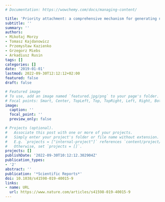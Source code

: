 ```yaml
---
# Documentation: https://wowchemy.com/docs/managing-content/

title: 'Priority attachment: a comprehensive mechanism for generating networks'
subtitle: ''
summary: ''
authors:
- Mikołaj Morzy
- Tomasz Kajdanowicz
- Przemysław Kazienko
- Grzegorz Miebs
- Arkadiusz Rusin
tags: []
categories: []
date: '2019-01-01'
lastmod: 2022-09-30T12:12:12+02:00
featured: false
draft: false

# Featured image
# To use, add an image named `featured.jpg/png` to your page's folder.
# Focal points: Smart, Center, TopLeft, Top, TopRight, Left, Right, BottomLeft, Bottom, BottomRight.
image:
  caption: ''
  focal_point: ''
  preview_only: false

# Projects (optional).
#   Associate this post with one or more of your projects.
#   Simply enter your project's folder or file name without extension.
#   E.g. `projects = ["internal-project"]` references `content/project/deep-learning/index.md`.
#   Otherwise, set `projects = []`.
projects: []
publishDate: '2022-09-30T10:12:12.302904Z'
publication_types:
- '2'
abstract: ''
publication: '*Scientific Reports*'
doi: 10.1038/s41598-019-40015-9
links:
- name: URL
  url: https://www.nature.com/articles/s41598-019-40015-9
---
```


